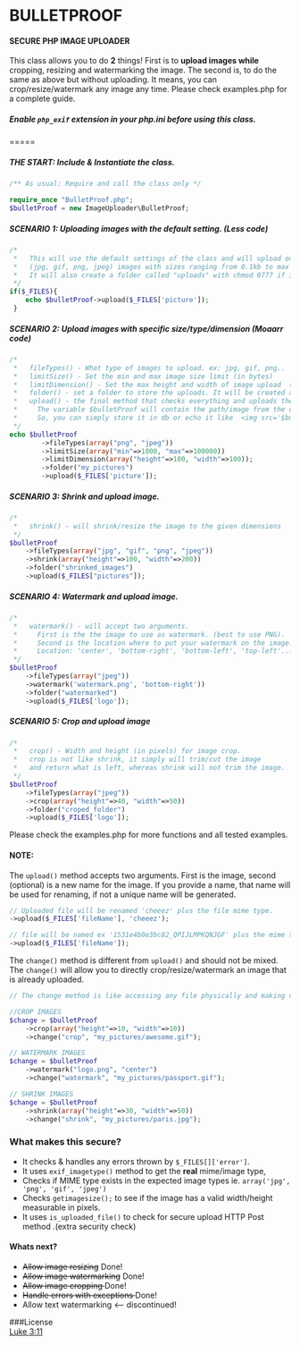 # BULLETPROOF
#### SECURE PHP IMAGE UPLOADER
This class allows you to do **2** things!
First is to **upload images while** cropping, resizing and watermarking the image.
The second is, to do the same as above but without uploading.
It means, you can crop/resize/watermark any image any time.
Please check examples.php for a complete guide.

##### **Enable** `php_exif` extension in your php.ini before using this class.
=====
##### THE START: Include & Instantiate the class.
````php
/** As usual: Require and call the class only */

require_once "BulletProof.php";
$bulletProof = new ImageUploader\BulletProof;
````

##### SCENARIO 1: Uploading images with the default setting. (Less code)
````php
/*
 *   This will use the default settings of the class and will upload only
 *   (jpg, gif, png, jpeg) images with sizes ranging from 0.1kb to max 30kbs
 *   It will also create a folder called "uploads" with chmod 0777 if it does not exist.
 */ 
if($_FILES){
    echo $bulletProof->upload($_FILES['picture']);
 }
````

##### SCENARIO 2: Upload images with specific size/type/dimension (Moaarr code)
````php
/*
 *   fileTypes() - What type of images to upload. ex: jpg, gif, png..
 *   limitSize() - Set the min and max image size limit (in bytes)
 *   limitDimension() - Set the max height and width of image upload  (in pixels)
 *   folder() - set a folder to store the uploads. It will be created automatically.
 *   upload() - the final method that checks everything and uploads the file.
 *     The variable $bulletProof will contain the path/image from the upload,
 *     So, you can simply store it in db or echo it like  <img src='$bulletProof' />;
 */
echo $bulletProof
        ->fileTypes(array("png", "jpeg"))
        ->limitSize(array("min"=>1000, "max"=>100000))
        ->limitDimension(array("height"=>100, "width"=>100));
        ->folder("my_pictures")
        ->upload($_FILES['picture']);
````

##### SCENARIO 3: Shrink and upload image.
````php
/*
 *   shrink() - will shrink/resize the image to the given dimensions
 */
$bulletProof
    ->fileTypes(array("jpg", "gif", "png", "jpeg"))
    ->shrink(array("height"=>100, "width"=>200))
    ->folder("shrinked_images")
    ->upload($_FILES["pictures"]);
````

##### SCENARIO 4: Watermark and upload image.
````php
/*
 *   watermark() - will accept two arguments.
 *     First is the the image to use as watermark. (best to use PNG).
 *     Second is the location where to put your watermark on the image.
 *     Location: 'center', 'bottom-right', 'bottom-left', 'top-left'...
 */
$bulletProof
    ->fileTypes(array("jpeg"))
    ->watermark('watermark.png', 'bottom-right'))
    ->folder("watermarked")
    ->upload($_FILES['logo']);
````


##### SCENARIO 5: Crop and upload image
````php
/*
 *   crop() - Width and height (in pixels) for image crop.
 *   crop is not like shrink, it simply will trim/cut the image
 *   and return what is left, whereas shrink will not trim the image.
 */
$bulletProof
    ->fileTypes(array("jpeg"))
    ->crop(array("height"=>40, "width"=>50))
    ->folder("croped_folder")
    ->upload($_FILES['logo']);
````

Please check the examples.php for more functions and all tested examples.


#### NOTE:
 The `upload()` method accepts two arguments. First is the image, second (optional) is a new name for the image.
 If you provide a name, that name will be used for renaming, if not a unique name will be generated.
````php
// Uploaded file will be renamed 'cheeez' plus the file mime type.
->upload($_FILES['fileName'], 'cheeez');

// file will be named ex '1531e4b0e3bc82_QPIJLMPKQNJGF' plus the mime type
->upload($_FILES['fileName']);
````

The `change()` method is different from `upload()` and should not be mixed.
The `change()` will allow you to directly crop/resize/watermark an image that is already uploaded.

```php
// The change method is like accessing any file physically and making change to it. 

//CROP IMAGES
$change = $bulletProof
 	->crop(array("height"=>10, "width"=>10))
 	->change("crop", "my_pictures/awesome.gif");

// WATERMARK IMAGES
$change = $bulletProof
 	->watermark("logo.png", "center")
 	->change("watermark", "my_pictures/passport.gif");

// SHRINK IMAGES
$change = $bulletProof
 	->shrink(array("height"=>30, "width"=>50))
 	->change("shrink", "my_pictures/paris.jpg");
````

### What makes this secure?
* It checks & handles any errors thrown by `$_FILES[]['error']`.
* It uses `exif_imagetype()` method to get the **real** mime/image type,
* Checks if MIME type exists in the expected image types ie. `array('jpg', 'png', 'gif', 'jpeg')`
* Checks `getimagesize();` to see if the image has a valid width/height measurable in pixels.
* It uses `is_uploaded_file()` to check for secure upload HTTP Post method .(extra security check)



#### Whats next?
* <del>Allow image resizing</del> Done!
* <del>Allow image watermarking</del> Done!
* <del> Allow image cropping </del> Done!
* <del> Handle errors with exceptions </del> Done!
* Allow text watermarking <-- discontinued!



###License  
[Luke 3:11](http://www.kingjamesbibleonline.org/Luke-3-11/)
